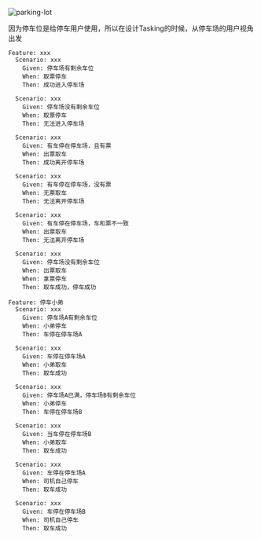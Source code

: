 ![parking-lot](https://user-images.githubusercontent.com/5471228/50380436-1c40fb00-06a2-11e9-8df8-9bd377878e39.gif)


因为停车位是给停车用户使用，所以在设计Tasking的时候，从停车场的用户视角出发

```gherkin
Feature: xxx 
  Scenario: xxx
    Given: 停车场有剩余车位
    When: 取票停车
    Then: 成功进入停车场
    
  Scenario: xxx
    Given: 停车场没有剩余车位
    When: 取票停车
    Then: 无法进入停车场
    
  Scenario: xxx
    Given: 有车停在停车场，且有票
    When: 出票取车
    Then: 成功离开停车场
    
  Scenario: xxx
    Given: 有车停在停车场，没有票
    When: 无票取车
    Then: 无法离开停车场
    
  Scenario: xxx
    Given: 有车停在停车场，车和票不一致
    When: 出票取车
    Then: 无法离开停车场  
  
  Scenario: xxx
    Given: 停车场没有剩余车位
    When: 出票取车
    When: 拿票停车
    Then: 取车成功，停车成功
```
```gherkin
Feature: 停车小弟
  Scenario: xxx
    Given: 停车场A有剩余车位
    When: 小弟停车
    Then: 车停在停车场A
    
  Scenario: xxx
    Given: 车停在停车场A
    When: 小弟取车
    Then: 取车成功
    
  Scenario: xxx
    Given: 停车场A已满，停车场B有剩余车位
    When: 小弟停车
    Then: 车停在停车场B
    
  Scenario: xxx
    Given: 当车停在停车场B
    When: 小弟取车
    Then: 取车成功    
    
  Scenario: xxx
    Given: 车停在停车场A
    When: 司机自己停车
    Then: 取车成功  
        
  Scenario: xxx
    Given: 车停在停车场B
    When: 司机自己停车
    Then: 取车成功  
```